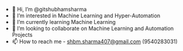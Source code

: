 - 👋 Hi, I’m @gitshubhamsharma
- 👀 I’m interested in Machine Learning and Hyper-Automation
- 🌱 I’m currently learning Machine Learning 
- 💞️ I’m looking to collaborate on Machine Learning and Automation Projects
- 📫 How to reach me - shbm.sharma407@gmail.com (9540283031)
